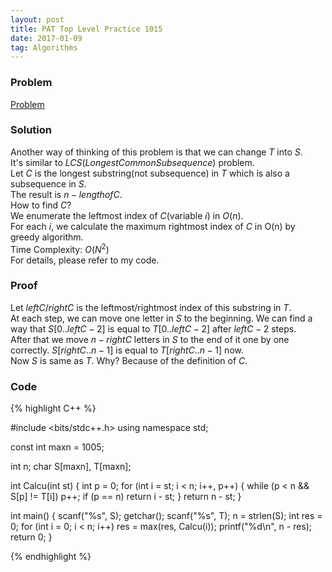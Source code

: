 ```yaml
---
layout: post
title: PAT Top Level Practice 1015
date: 2017-01-09
tag: Algorithms
---
```

### Problem

<a target="_blank" href="https://www.patest.cn/contests/pat-t-practise/1015"> Problem</a>  

### Solution

Another way of thinking of this problem is that we can change $T$ into $S$.  
It's similar to $LCS(Longest Common Subsequence)$ problem.  
Let $C$ is the longest substring(not subsequence) in $T$ which is also a subsequence in $S$.  
The result is $n - length of C$.  
How to find $C$?  
We enumerate the leftmost index of $C$(variable $i$) in $O(n)$.  
For each $i$, we calculate the maximum rightmost index of $C$ in O(n) by greedy algorithm.  
Time Complexity: $O(N^{2})$  
For details, please refer to my code.  

### Proof

Let $leftC/rightC$ is the leftmost/rightmost index of this substring in $T$.  
At each step, we can move one letter in $S$ to the beginning. We can find a way that $S[0 .. leftC - 2]$ is equal to $T[0 .. leftC - 2]$ after $leftC - 2$ steps.  
After that we move $n - rightC$ letters in $S$ to the end of it one by one correctly. $S[rightC .. n - 1]$ is equal to $T[rightC .. n - 1]$ now.  
Now $S$ is same as $T$. Why? Because of the definition of $C$.  

### Code

{% highlight C++ %}

#include <bits/stdc++.h>
using namespace std;

const int maxn = 1005;

int n;
char S[maxn], T[maxn];

int Calcu(int st)
{
	int p = 0;
	for (int i = st; i < n; i++, p++) {
		while (p < n && S[p] != T[i])
			p++;
		if (p == n)
			return i - st;
	}
	return n - st;
}

int main()
{
	scanf("%s", S);
	getchar();
	scanf("%s", T);
	n = strlen(S);
	int res = 0;
	for (int i = 0; i < n; i++)
		res = max(res, Calcu(i));
	printf("%d\n", n - res);
	return 0;
}

{% endhighlight %}
